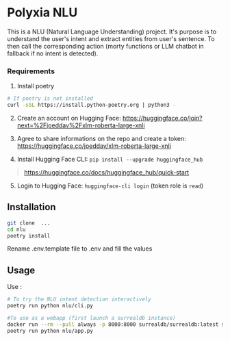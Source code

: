 # Polyxia NLU

This is a NLU (Natural Language Understanding) project. It's purpose is to understand the user's intent and extract entities from user's sentence.
To then call the corresponding action (morty functions or LLM chatbot in fallback if no intent is detected).

### Requirements

1. Install poetry

```bash
# If poetry is not installed
curl -sSL https://install.python-poetry.org | python3 -
```

2. Create an account on Hugging Face: https://huggingface.co/join?next=%2Fjoeddav%2Fxlm-roberta-large-xnli

3. Agree to share informations on the repo and create a token: https://huggingface.co/joeddav/xlm-roberta-large-xnli

4. Install Hugging Face CLI: `pip install --upgrade huggingface_hub`
> https://huggingface.co/docs/huggingface_hub/quick-start

5. Login to Hugging Face: `huggingface-cli login` (token role is `read`)

## Installation

```bash
git clone  ...
cd nlu
poetry install
```

Rename .env.template file to .env and fill the values

## Usage

Use :

```bash
# To try the NLU intent detection interactively
poetry run python nlu/cli.py

#To use as a webapp (first launch a surrealdb instance)
docker run --rm --pull always -p 8000:8000 surrealdb/surrealdb:latest start --pass root
poetry run python nlu/app.py
```
